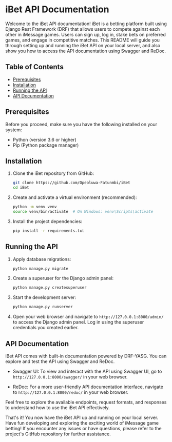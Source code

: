 # iBet API Documentation

Welcome to the iBet API documentation! iBet is a betting platform built using Django Rest Framework (DRF) that allows users to compete against each other in iMessage games. Users can sign up, log in, stake bets on preferred games, and engage in competitive matches. This README will guide you through setting up and running the iBet API on your local server, and also show you how to access the API documentation using Swagger and ReDoc.

## Table of Contents

- [Prerequisites](#prerequisites)
- [Installation](#installation)
- [Running the API](#running-the-api)
- [API Documentation](#api-documentation)

## Prerequisites

Before you proceed, make sure you have the following installed on your system:

- Python (version 3.6 or higher)
- Pip (Python package manager)

## Installation

1. Clone the iBet repository from GitHub:

   ```bash
   git clone https://github.com/Opeoluwa-Fatunmbi/iBet
   cd iBet
   ```

2. Create and activate a virtual environment (recommended):

   ```bash
   python -m venv venv
   source venv/bin/activate  # On Windows: venv\Scripts\activate
   ```

3. Install the project dependencies:

   ```bash
   pip install -r requirements.txt
   ```

## Running the API

1. Apply database migrations:

   ```bash
   python manage.py migrate
   ```

2. Create a superuser for the Django admin panel:

   ```bash
   python manage.py createsuperuser
   ```

3. Start the development server:

   ```bash
   python manage.py runserver
   ```

4. Open your web browser and navigate to `http://127.0.0.1:8000/admin/` to access the Django admin panel. Log in using the superuser credentials you created earlier.

## API Documentation

iBet API comes with built-in documentation powered by DRF-YASG. You can explore and test the API using Swagger and ReDoc.

- Swagger UI: To view and interact with the API using Swagger UI, go to `http://127.0.0.1:8000/swagger/` in your web browser.

- ReDoc: For a more user-friendly API documentation interface, navigate to `http://127.0.0.1:8000/redoc/` in your web browser.

Feel free to explore the available endpoints, request formats, and responses to understand how to use the iBet API effectively.

That's it! You now have the iBet API up and running on your local server. Have fun developing and exploring the exciting world of iMessage game betting! If you encounter any issues or have questions, please refer to the project's GitHub repository for further assistance.
